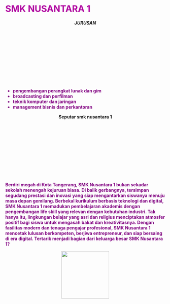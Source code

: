   <html>
  <head>
            <title>SMK NUSANTARA 1</title>
  </head>
  <link rel="stylesheet" href="style.css"/>
  <h1><font color="birutua"><strong>
  SMK NUSANTARA 1 </h1></font>
  <head bgcolor="biru"></head>
 <em><strong>
<div> JURUSAN </div>
</em></strong>
<ul>
  <strong><font color="purple">
 <li>pengembangan perangkat lunak dan gim</li>
  <li>broadcasting dan perfilman</li>
  <li>teknik komputer dan jaringan</li>
  <li>management bisnis dan perkantoran</li>
  </strong></font>
</ul>
<strong>
          <div>Seputar smk nusantara 1</div>
<p><font color="purple">Berdiri megah di Kota Tangerang, SMK Nusantara 1 bukan sekadar sekolah menengah kejuruan biasa. Di balik gerbangnya, tersimpan segudang prestasi dan inovasi yang siap mengantarkan siswanya menuju masa depan gemilang. Berbekal kurikulum berbasis teknologi dan digital, SMK Nusantara 1 memadukan pembelajaran akademis dengan pengembangan life skill  yang relevan dengan kebutuhan industri.  Tak hanya itu, lingkungan belajar yang asri dan religius  menciptakan atmosfer positif bagi siswa untuk  mengasah bakat dan kreativitasnya.  Dengan fasilitas modern dan tenaga pengajar profesional, SMK Nusantara 1  mencetak lulusan berkompeten,  berjiwa entrepreneur,  dan siap bersaing di era digital. Tertarik menjadi bagian dari keluarga besar SMK Nusantara 1? 
</p></strong></font>

  <style>
   img{
     
     width:150px;
     height:150px;
    
   }
  div{
    border: 1px solid #FFFFF;
    height:200px;
    
    display: flex;
    justify-content:center ;
  }
  </style>
<body>
  
  <div>
    <img src="nusantara.jpeg">
    </div>
  
  
</body>
</html>
